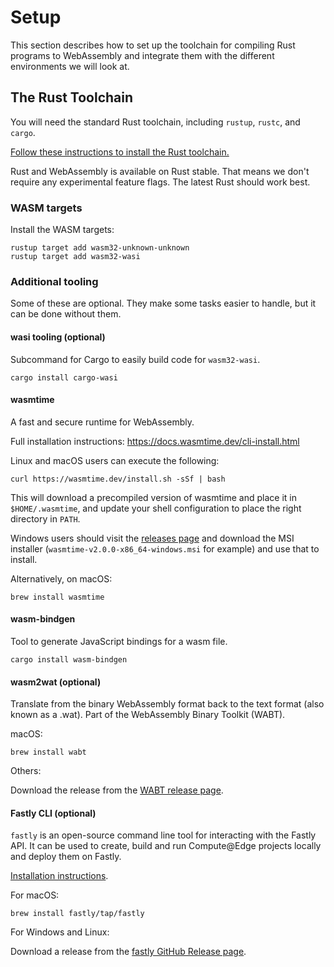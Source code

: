 # Setup

This section describes how to set up the toolchain
for compiling Rust programs to WebAssembly
and integrate them with the different environments we will look at.

## The Rust Toolchain

You will need the standard Rust toolchain, including `rustup`, `rustc`, and
`cargo`.

[Follow these instructions to install the Rust toolchain.][rust-install]

Rust and WebAssembly is available on Rust stable.
That means we don't require any experimental feature flags.
The latest Rust should work best.

[rust-install]: https://www.rust-lang.org/tools/install

### WASM targets

Install the WASM targets:

```
rustup target add wasm32-unknown-unknown
rustup target add wasm32-wasi
```

### Additional tooling

Some of these are optional.
They make some tasks easier to handle, but it can be done without them.

#### wasi tooling (optional)

Subcommand for Cargo to easily build code for `wasm32-wasi`.

```
cargo install cargo-wasi
```

#### wasmtime

A fast and secure runtime for WebAssembly.

Full installation instructions: <https://docs.wasmtime.dev/cli-install.html>

Linux and macOS users can execute the following:

```
curl https://wasmtime.dev/install.sh -sSf | bash
```

This will download a precompiled version of wasmtime and place it in `$HOME/.wasmtime`,
and update your shell configuration to place the right directory in `PATH`.

Windows users should visit the [releases page][wasmtime-releases]
and download the MSI installer (`wasmtime-v2.0.0-x86_64-windows.msi` for example)
and use that to install.

[wasmtime-releases]: https://github.com/bytecodealliance/wasmtime/releases

Alternatively, on macOS:

```
brew install wasmtime
```

#### wasm-bindgen

Tool to generate JavaScript bindings for a wasm file.

```
cargo install wasm-bindgen
```

#### wasm2wat (optional)

Translate from the binary WebAssembly format back to the text format (also known as a .wat).
Part of the WebAssembly Binary Toolkit (WABT).

macOS:

```
brew install wabt
```

Others:

Download the release from the [WABT release page](https://github.com/WebAssembly/wabt/releases).

#### Fastly CLI (optional)

`fastly` is an open-source command line tool for interacting with the Fastly API.
It can be used to create, build and run Compute@Edge projects locally and deploy them on Fastly.

[Installation instructions](https://developer.fastly.com/learning/tools/cli/#installing).

For macOS:

```
brew install fastly/tap/fastly
```

For Windows and Linux:

Download a release from the [fastly GitHub Release page](https://github.com/fastly/cli/releases/latest).
